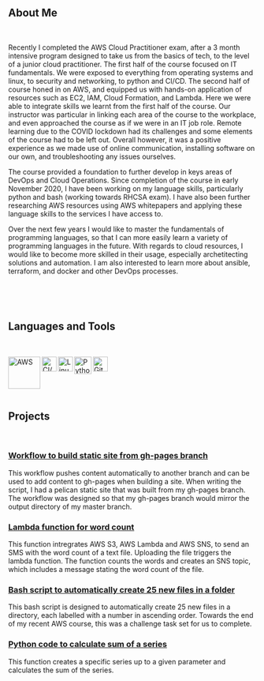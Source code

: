 ## About Me
&nbsp;

Recently I completed the AWS Cloud Practitioner exam, after a 3 month intensive program designed to take us from the basics of tech, to the level of a junior cloud practitioner. The first half of the course focused on IT fundamentals. We were exposed to everything from operating systems and linux, to security and networking, to python and CI/CD. The second half of course honed in on AWS, and equipped us with hands-on application of resources such as EC2, IAM, Cloud Formation, and Lambda. Here we were able to integrate skills we learnt from the first half of the course. Our instructor was particular in linking each area of the course to the workplace, and even approached the course as if we were in an IT job role. Remote learning due to the COVID lockdown had its challenges and some elements of the course had to be left out. Overall however, it was a positive experience as we made use of online communication, installing software on our own, and troubleshooting any issues ourselves.

The course provided a foundation to further develop in keys areas of DevOps and Cloud Operations. Since completion of the course in early November 2020, I have been working on my language skills, particularly python and bash (working towards RHCSA exam). I have also been further researching AWS resources using AWS whitepapers and applying these language skills to the services I have access to.

Over the next few years I would like to master the fundamentals of programming languages, so that I can more easily learn a variety of programming languages in the future. With regards to cloud resources, I would like to become more skilled in their usage, especially archetitecting solutions and automation. I am also interested to learn more about ansible, terraform, and docker and other DevOps processes.
&nbsp;

&nbsp;

&nbsp;

## Languages and Tools
&nbsp;

[<img align="left" alt="AWS" width="65px" src="https://attckcom-production.s3.amazonaws.com/uploads/2017/03/aws-white.png" />](https://aws.amazon.com)

[<img align="left" alt="CI/CD" width="30px" src="https://tech.jumia.com/img/posts/diagram-01.png" />](https://kasimakhtar.github.io/kasimakhtar/CI-CD-workflow.html)

[<img align="left" alt="Linux" width="30px" src="https://daveden.files.wordpress.com/2013/02/tux_inverted.jpg" />](https://kasimakhtar.github.io/kasimakhtar/CI-CD-workflow.html)

[<img align="left" alt="Python" width="35px" src="https://www.rogerperkin.co.uk/wp-content/uploads/2016/12/python-transparent-logo.png" />](https://www.python.org)

[<img align="left" alt="GitHub" width="30px" src="https://www.shareicon.net/data/2015/09/15/101512_logo_512x512.png" />](https://github.com/kasimakhtar/KasimAkhtar)
&nbsp;

&nbsp;

&nbsp;

## Projects

&nbsp;

### [Workflow to build static site from gh-pages branch](https://kasimakhtar.github.io/kasimakhtar/CI-CD-workflow.html)
This workflow pushes content automatically to another branch and can be used to add content to gh-pages when building a site. When writing the script, I had a pelican static site that was built from my gh-pages branch. The workflow was designed so that my gh-pages branch would mirror the output directory of my master branch.
&nbsp;

### [Lambda function for word count](https://kasimakhtar.github.io/kasimakhtar/lambda-function.html)
This function intregrates AWS S3, AWS Lambda and AWS SNS, to send an SMS with the word count of a text file. Uploading the file triggers the lambda function. The function counts the words and creates an SNS topic, which includes a message stating the word count of the file.
&nbsp;

### [Bash script to automatically create 25 new files in a folder](https://kasimakhtar.github.io/kasimakhtar/file_creator.html)
This bash script is designed to automatically create 25 new files in a directory, each labelled with a number in ascending order. Towards the end of my recent AWS course, this was a challenge task set for us to complete.
&nbsp;

### [Python code to calculate sum of a series](https://kasimakhtar.github.io/kasimakhtar/python-series.html)
This function creates a specific series up to a given parameter and calculates the sum of the series. 
